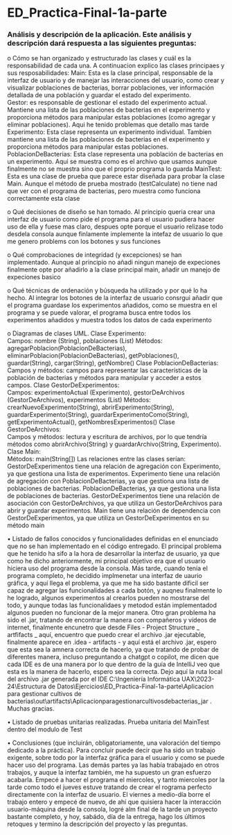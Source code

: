# ED_Practica-Final-1a-parte

### Análisis y descripción de la aplicación. Este análisis y descripción dará respuesta a las siguientes preguntas:

o   Cómo se han organizado y estructurado las clases y cuál es la responsabilidad de cada una.
A continuacion explico las clases principaes y sus resposabilidades:
Main: Esta es la clase principal, responsable de la interfaz de usuario y de manejar las interacciones del usuario, como crear y visualizar poblaciones de bacterias, borrar poblaciones, ver información detallada de una población y guardar el estado del experimento.  
Gestor: es responsable de gestionar el estado del experimento actual. Mantiene una lista de las poblaciones de bacterias en el experimento y proporciona métodos para manipular estas poblaciones (como agregar y eliminar poblaciones). Aqui he tenido problemas que detallo mas tarde 
Experimento: Esta clase representa un experimento individual. Tambien mantiene una lista de las poblaciones de bacterias en el experimento y proporciona métodos para manipular estas poblaciones.  
PoblacionDeBacterias: Esta clase representa una población de bacterias en un experimento. Aqui se muestra como es el archivo que usamos aunque finalmente no se muestra sino que el proprio programa lo guarda
MainTest: Esta es una clase de prueba que parece estar diseñada para probar la clase Main. Aunque el método de prueba mostrado (testCalculate) no tiene nad que ver con el programa de bacterias, pero muestra como funciona correctamente esta clase

o   Qué decisiones de diseño se han tomado.
Al principio queria crear una interfaz de usuario como pide el programa para el usuario pudiera hacer uso de ella y fuese mas claro, despues opte porque el usuario relizase todo desdela consola aunque finlamente implemente la intefaz de usuario lo que me genero problems con los botones y sus funciones

o   Qué comprobaciones de integridad (y excepciones) se han implementado.
Aunque al principio no añadi ningun manejo de expeciones finalmente opte por añadirlo a la clase principal main, añadir un manejo de expeciones basico

o   Qué técnicas de ordenación y búsqueda ha utilizado y por qué lo ha hecho.
Al integrar los botones de la interfaz de usuario consrgui añadir que el programa guardase los experimentos añadidos, como se muestra en el programa y se puede valorar, el programa busca entre todos los experimentos añadidos y muestra todos los datos de cada experimento

o   Diagramas de clases UML.
Clase Experimento:  
Campos: nombre (String), poblaciones (List<poblaciondebacterias>)</poblaciondebacterias>
Métodos: agregarPoblacion(PoblacionDeBacterias), eliminarPoblacion(PoblacionDeBacterias), getPoblaciones(), guardar(String), cargar(String), getNombre()
Clase PoblacionDeBacterias:  
Campos y métodos:  campos para representar las características de la población de bacterias y métodos para manipular y acceder a estos campos.
Clase GestorDeExperimentos:  
Campos: experimentoActual (Experimento), gestorDeArchivos (GestorDeArchivos), experimentos (List<experimento>)</experimento>
Métodos: crearNuevoExperimento(String), abrirExperimento(String), guardarExperimento(String), guardarExperimentoComo(String), getExperimentoActual(), getNombresExperimentos()
Clase GestorDeArchivos:  
Campos y métodos: lectura y escritura de archivos, por lo que tendría métodos como abrirArchivo(String) y guardarArchivo(String, Experimento).
Clase Main:  
Métodos: main(String[])
Las relaciones entre las clases serían:  
GestorDeExperimentos tiene una relación de agregación con Experimento, ya que gestiona una lista de experimentos.
Experimento tiene una relación de agregación con PoblacionDeBacterias, ya que gestiona una lista de poblaciones de bacterias.
PoblacionDeBacterias, ya que gestiona una lista de poblaciones de bacterias.
GestorDeExperimentos tiene una relación de asociación con GestorDeArchivos, ya que utiliza un GestorDeArchivos para abrir y guardar experimentos.
Main tiene una relación de dependencia con GestorDeExperimentos, ya que utiliza un GestorDeExperimentos en su método main

•           Listado de fallos conocidos y funcionalidades definidas en el enunciado que no se han implementado en el código entregado.
El principal problema que he tenido ha sifo a la hora de desarrollar la interfaz de usuario, ya que como he dicho anteriormente, mi principal objetivo era que el usuario hiciera uso del programa desde la consola. Más tarde, cuando tenía el programa completo, he decidido implmenetar una interfaz de uaurio gráfica, y aquí llega el problema, ya que me ha sido bastante dificil ser capaz de agregar las funcionalidades a cada botón, y auqneu finalmente lo he logrado, algunos experimentos al crearlos pueden no mostrarse del todo, y aunque todas las funcionalidaes y metodod están implementadod algunos pueden no funcionar de la mejor manera. Otro gran problema ha sido el .jar, tratando de encontrar la manera con compañeros y vídeos de internet, finalmente encunetro que desde Files - Project Structure _ artfifacts _ aquí, encuentro que puedo crear el archivo .jar ejecutable, finalmente aparece en .idea - artifacts - y aquí está el archivo .jar, espero que esta sea la amnera correcta de hacerlo, ya que tratando de probar de diferentes manera, incluso preguntando a chatgpt o copilot, me dicen que cada IDE es de una manera por lo que dentro de la guía de IntelliJ veo que esta es la manera de hacerlo, espero sea la correcta. Dejo aquí la ruta local del archivo .jar generada por el IDE      C:\Ingeniería Informática UAX\2023-24\Estructura de Datos\Ejercicios\ED_Practica-Final-1a-parte\Aplicacion para gestionar cultivos de bacterias\out\artifacts\Aplicacionparagestionarcultivosdebacterias_jar . Muchas gracias. 

•           Listado de pruebas unitarias realizadas.
Prueba unitaria del MainTest dentro del modulo de Test

•           Conclusiones (que incluirán, obligatoriamente, una valoración del tiempo dedicado a la práctica).
Para concluir puede decir que ha sido un trabajo exigente, sobre todo por la interfaz gráfica para el usuario y como se puede hacer uso del programa. Las demás partes ya las había trabajado en otros trabajos, y auque la interfaz también, me ha supuesto un gran esfuerzo acabarla. Empecé a hacer el programa el miercoles, y tanto miercoles por la tarde como todo el jueves estuve tratando de crear el rograma perfecto directamente con la interfaz de usuario. El viernes a medio-día borre el trabajo entero y empecé de nuevo, de ahí que quisiera hacer la interacción usuario-máquina desde la consola, logré alm final de la tarde un proyecto bastante completo, y hoy, sabádo, día de la entrega, hago los últimos retoques y termino la descripción del proyecto y las preguntas.

